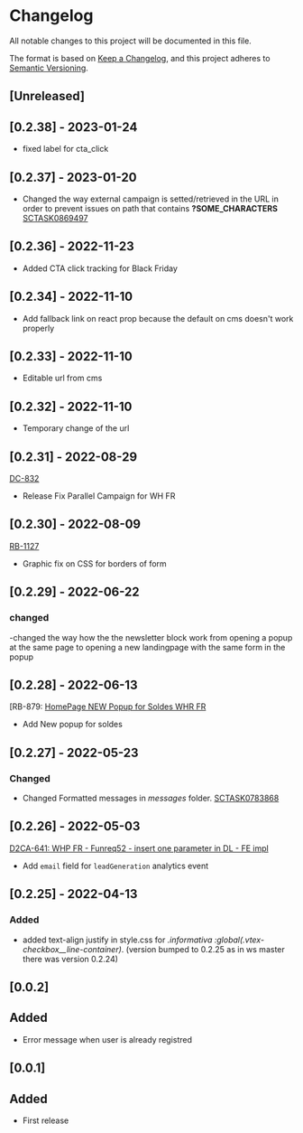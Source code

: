 # Changelog

All notable changes to this project will be documented in this file.

The format is based on [Keep a Changelog](https://keepachangelog.com/en/1.0.0/),
and this project adheres to [Semantic Versioning](https://semver.org/spec/v2.0.0.html).

## [Unreleased]

## [0.2.38] - 2023-01-24
- fixed label for cta_click

## [0.2.37] - 2023-01-20

- Changed the way external campaign is setted/retrieved in the URL in order to prevent issues on path that contains **?SOME_CHARACTERS** [SCTASK0869497](https://whirlpool.service-now.com/nav_to.do?uri=sc_task.do?sys_id=b1be00414760a910e8e97161e36d43c9)

## [0.2.36] - 2022-11-23

- Added CTA click tracking for Black Friday

## [0.2.34] - 2022-11-10

- Add fallback link on react prop because the default on cms doesn't work properly

## [0.2.33] - 2022-11-10

- Editable url from cms

## [0.2.32] - 2022-11-10

- Temporary change of the url

## [0.2.31] - 2022-08-29

[DC-832](https://whirlpoolgtm.atlassian.net/browse/DC-832)

- Release Fix Parallel Campaign for WH FR

## [0.2.30] - 2022-08-09

[RB-1127](https://whirlpoolgtm.atlassian.net/browse/RB-1127)

- Graphic fix on CSS for borders of form

## [0.2.29] - 2022-06-22

### changed

-changed the way how the the newsletter block work from opening a popup at the same page to opening a new landingpage with the same form in the popup

## [0.2.28] - 2022-06-13

[RB-879: [HomePage NEW Popup for Soldes WHR FR](https://whirlpoolgtm.atlassian.net/browse/RB-879)

- Add New popup for soldes

## [0.2.27] - 2022-05-23

### Changed

- Changed Formatted messages in _messages_ folder. [SCTASK0783868](https://whirlpool.service-now.com/nav_to.do?uri=sc_task.do?sys_id=6d03238d47a34150a6c91978f36d4390%26sysparm_view=RPTfdcf17dd1b00c198f845a687b04bcbff)

## [0.2.26] - 2022-05-03

[D2CA-641: WHP FR - Funreq52 - insert one parameter in DL - FE impl](https://whirlpoolgtm.atlassian.net/browse/D2CA-641)

- Add `email` field for `leadGeneration` analytics event

## [0.2.25] - 2022-04-13

### Added

- added text-align justify in style.css for _.informativa :global(.vtex-checkbox\_\_line-container)_. (version bumped to 0.2.25 as in ws master there was version 0.2.24)

## [0.0.2]

## Added

- Error message when user is already registred

## [0.0.1]

## Added

- First release
